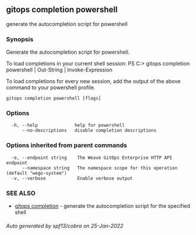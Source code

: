 ## gitops completion powershell

generate the autocompletion script for powershell

### Synopsis


Generate the autocompletion script for powershell.

To load completions in your current shell session:
PS C:\> gitops completion powershell | Out-String | Invoke-Expression

To load completions for every new session, add the output of the above command
to your powershell profile.


```
gitops completion powershell [flags]
```

### Options

```
  -h, --help              help for powershell
      --no-descriptions   disable completion descriptions
```

### Options inherited from parent commands

```
  -e, --endpoint string    The Weave GitOps Enterprise HTTP API endpoint
      --namespace string   The namespace scope for this operation (default "wego-system")
  -v, --verbose            Enable verbose output
```

### SEE ALSO

* [gitops completion](gitops_completion.md)	 - generate the autocompletion script for the specified shell

###### Auto generated by spf13/cobra on 25-Jan-2022
